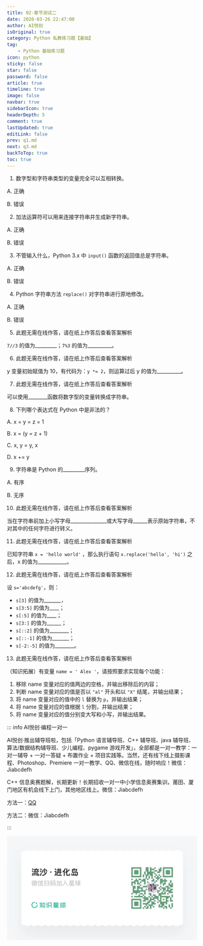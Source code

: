 ```yaml
---
title: 02-章节测试二
date: 2020-03-26 22:47:00
author: AI悦创
isOriginal: true
category: Python 私教练习题【基础】
tag:
    - Python 基础练习题
icon: python
sticky: false
star: false
password: false
article: true
timeline: true
image: false
navbar: true
sidebarIcon: true
headerDepth: 5
comment: true
lastUpdated: true
editLink: false
prev: q1.md
next: q3.md
backToTop: true
toc: true
---
```


1. 数字型和字符串类型的变量完全可以互相转换。

A. 正确 

B. 错误

2. 加法运算符可以用来连接字符串并生成新字符串。

A. 正确 

B. 错误

3. 不管输入什么，Python 3.x 中 `input()`  函数的返回值总是字符串。

A. 正确 

B. 错误

4. Python 字符串方法 `replace()`  对字符串进行原地修改。

A. 正确 

B. 错误

5. 此题无需在线作答，请在纸上作答后查看答案解析

`7//3` 的值为\_\_\_\_\_\_\_\_\_；`7%3` 的值为\_\_\_\_\_\_\_\_\_\_。

6. 此题无需在线作答，请在纸上作答后查看答案解析

y 变量初始赋值为 10，有代码为：`y *= 2`，则运算过后 y 的值为\_\_\_\_\_\_\_\_\_\_。

7. 此题无需在线作答，请在纸上作答后查看答案解析

可以使用\_\_\_\_\_\_\_\_函数将数字型的变量转换成字符串。

8. 下列哪个表达式在 Python 中是非法的？

A. x = y = z = 1

B. x = (y = z + 1)

C. x, y = y, x

D. x += y

9. 字符串是 Python 的\_\_\_\_\_\_\_\_\_序列。

A. 有序

B. 无序

10. 此题无需在线作答，请在纸上作答后查看答案解析

当在字符串前加上小写字母\_\_\_\_\_\_\_\_\_\_\_\_\_\_\_或大写字母\_\_\_\_\_\_表示原始字符串，不对其中的任何字符进行转义。

11. 此题无需在线作答，请在纸上作答后查看答案解析

已知字符串 `x = 'hello world'` ，那么执行语句 `x.replace('hello', 'hi')`  之后，x 的值为\_\_\_\_\_\_\_\_\_\_\_\_。

12. 此题无需在线作答，请在纸上作答后查看答案解析

设 `s='abcdefg'`，则：

- `s[3]` 的值为\_\_\_\__\_\_\_，_
- `s[3:5]` 的值为\_\__\_；
- `s[:5]` 的值为\_\_\_\_；
- `s[3:]` 的值为_\_\_\___；
- `s[::2]` 的值为\_\_\_\_\_\_\_\_；
- `s[::-1]` 的值为__\_\_\_\__；
- `s[-2:-5]` 的值为___\_\_\_\_\_。

13. 此题无需在线作答，请在纸上作答后查看答案解析

（知识拓展）有变量 `name = ' Alex '`，请按照要求实现每个功能： 

1. 移除 name 变量对应的值两边的空格，并输出移除后的内容； 
2. 判断 name 变量对应的值是否以 `"al"` 开头和以 `"X"` 结尾，并输出结果； 
3. 将 name 变量对应的值中的 `l` 替换为 `p`，并输出结果； 
4. 将 name 变量对应的值根据 `l` 分割，并输出结果； 
5. 将 name 变量对应的值分别变大写和小写，并输出结果。

::: info AI悦创·编程一对一

AI悦创·推出辅导班啦，包括「Python 语言辅导班、C++ 辅导班、java 辅导班、算法/数据结构辅导班、少儿编程、pygame 游戏开发」，全部都是一对一教学：一对一辅导 + 一对一答疑 + 布置作业 + 项目实践等。当然，还有线下线上摄影课程、Photoshop、Premiere 一对一教学、QQ、微信在线，随时响应！微信：Jiabcdefh

C++ 信息奥赛题解，长期更新！长期招收一对一中小学信息奥赛集训，莆田、厦门地区有机会线下上门，其他地区线上。微信：Jiabcdefh

方法一：[QQ](http://wpa.qq.com/msgrd?v=3&uin=1432803776&site=qq&menu=yes)

方法二：微信：Jiabcdefh

:::

![](/zsxq.jpg)